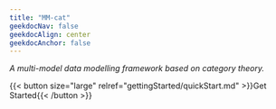 ```yaml
---
title: "MM-cat"
geekdocNav: false
geekdocAlign: center
geekdocAnchor: false
---
```


*A multi-model data modelling framework based on category theory.*

{{< button size="large" relref="gettingStarted/quickStart.md" >}}Get Started{{< /button >}}


